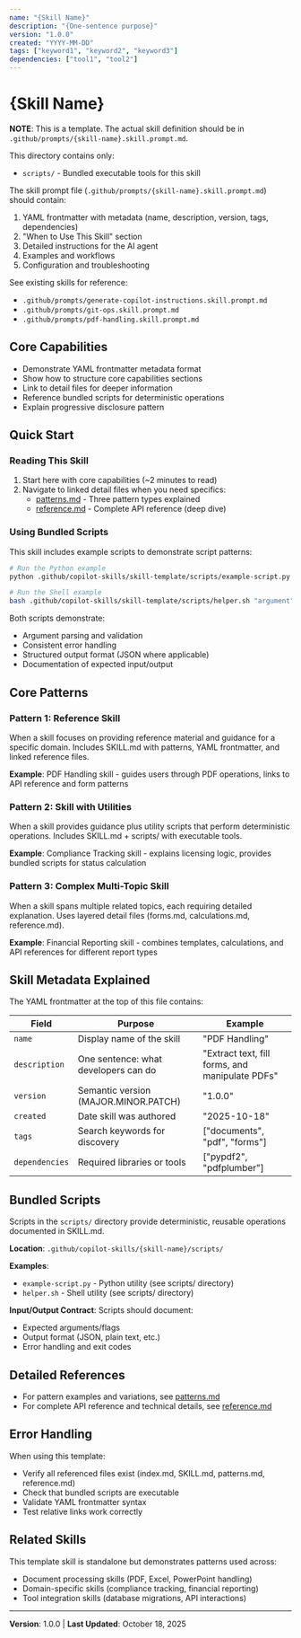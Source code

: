 ```yaml
---
name: "{Skill Name}"
description: "{One-sentence purpose}"
version: "1.0.0"
created: "YYYY-MM-DD"
tags: ["keyword1", "keyword2", "keyword3"]
dependencies: ["tool1", "tool2"]
---
```


# {Skill Name}

**NOTE**: This is a template. The actual skill definition should be in `.github/prompts/{skill-name}.skill.prompt.md`.

This directory contains only:
- `scripts/` - Bundled executable tools for this skill

The skill prompt file (`.github/prompts/{skill-name}.skill.prompt.md`) should contain:
1. YAML frontmatter with metadata (name, description, version, tags, dependencies)
2. "When to Use This Skill" section
3. Detailed instructions for the AI agent
4. Examples and workflows
5. Configuration and troubleshooting

See existing skills for reference:
- `.github/prompts/generate-copilot-instructions.skill.prompt.md`
- `.github/prompts/git-ops.skill.prompt.md`
- `.github/prompts/pdf-handling.skill.prompt.md`

## Core Capabilities

- Demonstrate YAML frontmatter metadata format
- Show how to structure core capabilities sections
- Link to detail files for deeper information
- Reference bundled scripts for deterministic operations
- Explain progressive disclosure pattern

## Quick Start

### Reading This Skill

1. Start here with core capabilities (~2 minutes to read)
2. Navigate to linked detail files when you need specifics:
   - [patterns.md](./patterns.md) - Three pattern types explained
   - [reference.md](./reference.md) - Complete API reference (deep dive)

### Using Bundled Scripts

This skill includes example scripts to demonstrate script patterns:

```bash
# Run the Python example
python .github/copilot-skills/skill-template/scripts/example-script.py --input "value"

# Run the Shell example
bash .github/copilot-skills/skill-template/scripts/helper.sh "argument"
```

Both scripts demonstrate:
- Argument parsing and validation
- Consistent error handling
- Structured output format (JSON where applicable)
- Documentation of expected input/output

## Core Patterns

### Pattern 1: Reference Skill
When a skill focuses on providing reference material and guidance for a specific domain. Includes SKILL.md with patterns, YAML frontmatter, and linked reference files.

**Example**: PDF Handling skill - guides users through PDF operations, links to API reference and form patterns

### Pattern 2: Skill with Utilities
When a skill provides guidance plus utility scripts that perform deterministic operations. Includes SKILL.md + scripts/ with executable tools.

**Example**: Compliance Tracking skill - explains licensing logic, provides bundled scripts for status calculation

### Pattern 3: Complex Multi-Topic Skill
When a skill spans multiple related topics, each requiring detailed explanation. Uses layered detail files (forms.md, calculations.md, reference.md).

**Example**: Financial Reporting skill - combines templates, calculations, and API references for different report types

## Skill Metadata Explained

The YAML frontmatter at the top of this file contains:

| Field | Purpose | Example |
|-------|---------|---------|
| `name` | Display name of the skill | "PDF Handling" |
| `description` | One sentence: what developers can do | "Extract text, fill forms, and manipulate PDFs" |
| `version` | Semantic version (MAJOR.MINOR.PATCH) | "1.0.0" |
| `created` | Date skill was authored | "2025-10-18" |
| `tags` | Search keywords for discovery | ["documents", "pdf", "forms"] |
| `dependencies` | Required libraries or tools | ["pypdf2", "pdfplumber"] |

## Bundled Scripts

Scripts in the `scripts/` directory provide deterministic, reusable operations documented in SKILL.md.

**Location**: `.github/copilot-skills/{skill-name}/scripts/`

**Examples**:
- `example-script.py` - Python utility (see scripts/ directory)
- `helper.sh` - Shell utility (see scripts/ directory)

**Input/Output Contract**: Scripts should document:
- Expected arguments/flags
- Output format (JSON, plain text, etc.)
- Error handling and exit codes

## Detailed References

- For pattern examples and variations, see [patterns.md](./patterns.md)
- For complete API reference and technical details, see [reference.md](./reference.md)

## Error Handling

When using this template:
- Verify all referenced files exist (index.md, SKILL.md, patterns.md, reference.md)
- Check that bundled scripts are executable
- Validate YAML frontmatter syntax
- Test relative links work correctly

## Related Skills

This template skill is standalone but demonstrates patterns used across:
- Document processing skills (PDF, Excel, PowerPoint handling)
- Domain-specific skills (compliance tracking, financial reporting)
- Tool integration skills (database migrations, API interactions)

---

**Version**: 1.0.0 | **Last Updated**: October 18, 2025
